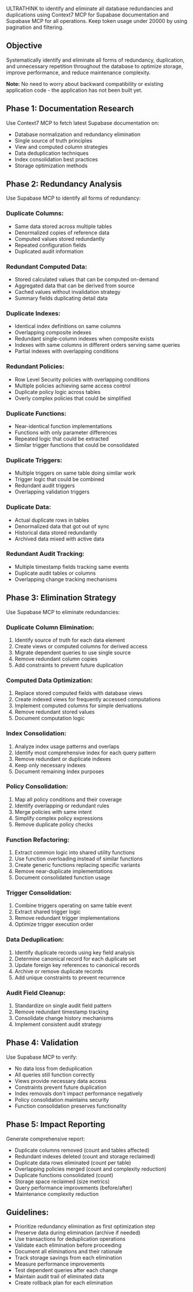 ULTRATHINK to identify and eliminate all database redundancies and duplications using Context7 MCP for Supabase documentation and Supabase MCP for all operations. Keep token usage under 20000 by using pagination and filtering.

## Objective
Systematically identify and eliminate all forms of redundancy, duplication, and unnecessary repetition throughout the database to optimize storage, improve performance, and reduce maintenance complexity.

**Note:** No need to worry about backward compatibility or existing application code - the application has not been built yet.

## Phase 1: Documentation Research
Use Context7 MCP to fetch latest Supabase documentation on:
- Database normalization and redundancy elimination
- Single source of truth principles
- View and computed column strategies
- Data deduplication techniques
- Index consolidation best practices
- Storage optimization methods

## Phase 2: Redundancy Analysis
Use Supabase MCP to identify all forms of redundancy:

### Duplicate Columns:
- Same data stored across multiple tables
- Denormalized copies of reference data
- Computed values stored redundantly
- Repeated configuration fields
- Duplicated audit information

### Redundant Computed Data:
- Stored calculated values that can be computed on-demand
- Aggregated data that can be derived from source
- Cached values without invalidation strategy
- Summary fields duplicating detail data

### Duplicate Indexes:
- Identical index definitions on same columns
- Overlapping composite indexes
- Redundant single-column indexes when composite exists
- Indexes with same columns in different orders serving same queries
- Partial indexes with overlapping conditions

### Redundant Policies:
- Row Level Security policies with overlapping conditions
- Multiple policies achieving same access control
- Duplicate policy logic across tables
- Overly complex policies that could be simplified

### Duplicate Functions:
- Near-identical function implementations
- Functions with only parameter differences
- Repeated logic that could be extracted
- Similar trigger functions that could be consolidated

### Duplicate Triggers:
- Multiple triggers on same table doing similar work
- Trigger logic that could be combined
- Redundant audit triggers
- Overlapping validation triggers

### Duplicate Data:
- Actual duplicate rows in tables
- Denormalized data that got out of sync
- Historical data stored redundantly
- Archived data mixed with active data

### Redundant Audit Tracking:
- Multiple timestamp fields tracking same events
- Duplicate audit tables or columns
- Overlapping change tracking mechanisms

## Phase 3: Elimination Strategy
Use Supabase MCP to eliminate redundancies:

### Duplicate Column Elimination:
1. Identify source of truth for each data element
2. Create views or computed columns for derived access
3. Migrate dependent queries to use single source
4. Remove redundant column copies
5. Add constraints to prevent future duplication

### Computed Data Optimization:
1. Replace stored computed fields with database views
2. Create indexed views for frequently accessed computations
3. Implement computed columns for simple derivations
4. Remove redundant stored values
5. Document computation logic

### Index Consolidation:
1. Analyze index usage patterns and overlaps
2. Identify most comprehensive index for each query pattern
3. Remove redundant or duplicate indexes
4. Keep only necessary indexes
5. Document remaining index purposes

### Policy Consolidation:
1. Map all policy conditions and their coverage
2. Identify overlapping or redundant rules
3. Merge policies with same intent
4. Simplify complex policy expressions
5. Remove duplicate policy checks

### Function Refactoring:
1. Extract common logic into shared utility functions
2. Use function overloading instead of similar functions
3. Create generic functions replacing specific variants
4. Remove near-duplicate implementations
5. Document consolidated function usage

### Trigger Consolidation:
1. Combine triggers operating on same table event
2. Extract shared trigger logic
3. Remove redundant trigger implementations
4. Optimize trigger execution order

### Data Deduplication:
1. Identify duplicate records using key field analysis
2. Determine canonical record for each duplicate set
3. Update foreign key references to canonical records
4. Archive or remove duplicate records
5. Add unique constraints to prevent recurrence

### Audit Field Cleanup:
1. Standardize on single audit field pattern
2. Remove redundant timestamp tracking
3. Consolidate change history mechanisms
4. Implement consistent audit strategy

## Phase 4: Validation
Use Supabase MCP to verify:
- No data loss from deduplication
- All queries still function correctly
- Views provide necessary data access
- Constraints prevent future duplication
- Index removals don't impact performance negatively
- Policy consolidation maintains security
- Function consolidation preserves functionality

## Phase 5: Impact Reporting
Generate comprehensive report:
- Duplicate columns removed (count and tables affected)
- Redundant indexes deleted (count and storage reclaimed)
- Duplicate data rows eliminated (count per table)
- Overlapping policies merged (count and complexity reduction)
- Duplicate functions consolidated (count)
- Storage space reclaimed (size metrics)
- Query performance improvements (before/after)
- Maintenance complexity reduction

## Guidelines:
- Prioritize redundancy elimination as first optimization step
- Preserve data during elimination (archive if needed)
- Use transactions for deduplication operations
- Validate each elimination before proceeding
- Document all eliminations and their rationale
- Track storage savings from each elimination
- Measure performance improvements
- Test dependent queries after each change
- Maintain audit trail of eliminated data
- Create rollback plan for each elimination
